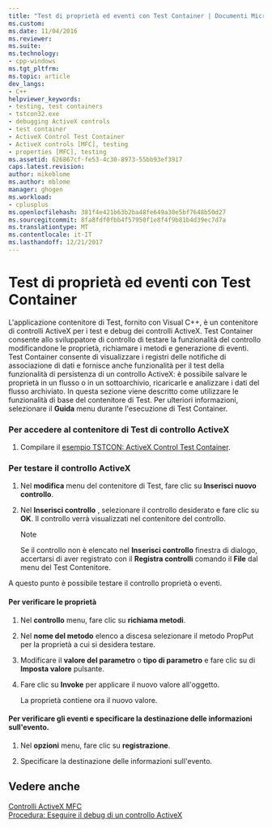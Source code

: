 ```yaml
---
title: "Test di proprietà ed eventi con Test Container | Documenti Microsoft"
ms.custom: 
ms.date: 11/04/2016
ms.reviewer: 
ms.suite: 
ms.technology:
- cpp-windows
ms.tgt_pltfrm: 
ms.topic: article
dev_langs:
- C++
helpviewer_keywords:
- testing, test containers
- tstcon32.exe
- debugging ActiveX controls
- test container
- ActiveX Control Test Container
- ActiveX controls [MFC], testing
- properties [MFC], testing
ms.assetid: 626867cf-fe53-4c30-8973-55bb93ef3917
caps.latest.revision: 
author: mikeblome
ms.author: mblome
manager: ghogen
ms.workload:
- cplusplus
ms.openlocfilehash: 381f4e421b63b2ba48fe649a30e5bf7648b50d27
ms.sourcegitcommit: 8fa8fdf0fbb4f57950f1e8f4f9b81b4d39ec7d7a
ms.translationtype: MT
ms.contentlocale: it-IT
ms.lasthandoff: 12/21/2017
---
```

# <a name="testing-properties-and-events-with-test-container"></a>Test di proprietà ed eventi con Test Container
L'applicazione contenitore di Test, fornito con Visual C++, è un contenitore di controlli ActiveX per i test e debug dei controlli ActiveX. Test Container consente allo sviluppatore di controllo di testare la funzionalità del controllo modificandone le proprietà, richiamare i metodi e generazione di eventi. Test Container consente di visualizzare i registri delle notifiche di associazione di dati e fornisce anche funzionalità per il test della funzionalità di persistenza di un controllo ActiveX: è possibile salvare le proprietà in un flusso o in un sottoarchivio, ricaricarle e analizzare i dati del flusso archiviato. In questa sezione viene descritto come utilizzare le funzionalità di base del contenitore di Test. Per ulteriori informazioni, selezionare il **Guida** menu durante l'esecuzione di Test Container.  
  
### <a name="to-access-the-activex-control-test-container"></a>Per accedere al contenitore di Test di controllo ActiveX  
  
1.  Compilare il [esempio TSTCON: ActiveX Control Test Container](../visual-cpp-samples.md).  
  
### <a name="to-test-your-activex-control"></a>Per testare il controllo ActiveX  
  
1.  Nel **modifica** menu del contenitore di Test, fare clic su **Inserisci nuovo controllo**.  
  
2.  Nel **Inserisci controllo** , selezionare il controllo desiderato e fare clic su **OK**. Il controllo verrà visualizzati nel contenitore del controllo.  
  
    > [!NOTE]
    >  Se il controllo non è elencato nel **Inserisci controllo** finestra di dialogo, accertarsi di aver registrato con il **Registra controlli** comando il **File** dal menu del Test Contenitore.  
  
 A questo punto è possibile testare il controllo proprietà o eventi.  
  
#### <a name="to-test-properties"></a>Per verificare le proprietà  
  
1.  Nel **controllo** menu, fare clic su **richiama metodi**.  
  
2.  Nel **nome del metodo** elenco a discesa selezionare il metodo PropPut per la proprietà a cui si desidera testare.  
  
3.  Modificare il **valore del parametro** o **tipo di parametro** e fare clic su di **Imposta valore** pulsante.  
  
4.  Fare clic su **Invoke** per applicare il nuovo valore all'oggetto.  
  
     La proprietà contiene ora il nuovo valore.  
  
#### <a name="to-test-events-and-specify-the-destination-of-event-information"></a>Per verificare gli eventi e specificare la destinazione delle informazioni sull'evento.  
  
1.  Nel **opzioni** menu, fare clic su **registrazione**.  
  
2.  Specificare la destinazione delle informazioni sull'evento.  
  
## <a name="see-also"></a>Vedere anche  
 [Controlli ActiveX MFC](../mfc/mfc-activex-controls.md)   
 [Procedura: Eseguire il debug di un controllo ActiveX](/visualstudio/debugger/how-to-debug-an-activex-control)

